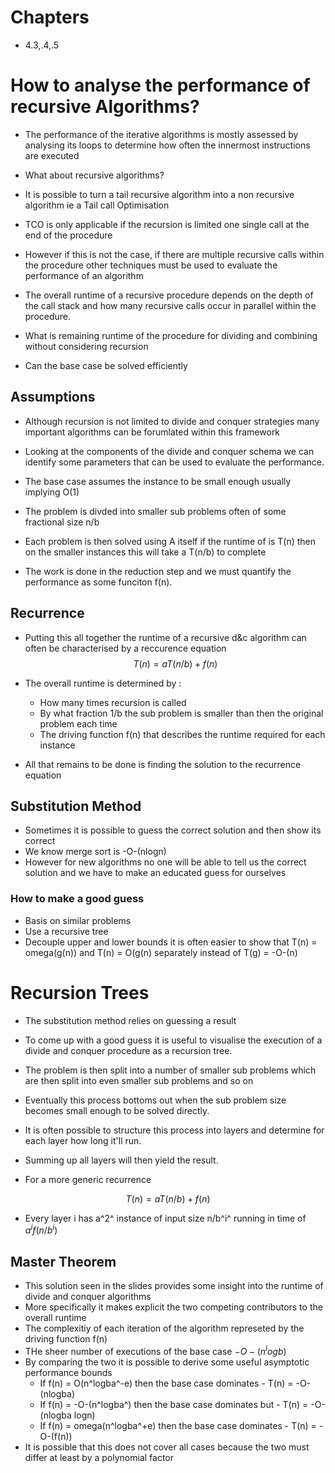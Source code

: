 # Chapters

- 4.3,.4,.5

# How to analyse the performance of recursive Algorithms?

- The performance of the iterative algorithms is mostly assessed by
  analysing its loops to determine how often the innermost instructions
  are executed

- What about recursive algorithms?

- It is possible to turn a tail recursive algorithm into a non recursive
  algorithm ie a Tail call Optimisation

- TCO is only applicable if the recursion is limited one single call at
  the end of the procedure

- However if this is not the case, if there are multiple recursive calls
  within the procedure other techniques must be used to evaluate the
  performance of an algorithm

- The overall runtime of a recursive procedure depends on the depth of
  the call stack and how many recursive calls occur in parallel within
  the procedure.

- What is remaining runtime of the procedure for dividing and combining
  without considering recursion

- Can the base case be solved efficiently

## Assumptions

- Although recursion is not limited to divide and conquer strategies
  many important algorithms can be forumlated within this framework

- Looking at the components of the divide and conquer schema we can
  identify some parameters that can be used to evaluate the performance.

- The base case assumes the instance to be small enough usually implying
  O(1)

- The problem is divded into smaller sub problems often of some
  fractional size n/b

- Each problem is then solved using A itself if the runtime of is T(n)
  then on the smaller instances this will take a T(n/b) to complete

- The work is done in the reduction step and we must quantify the
  performance as some funciton f(n).

## Recurrence

- Putting this all together the runtime of a recursive d&c algorithm can
  often be characterised by a reccurence equation
  $$ T(n) = aT(n/b) + f(n)
   $$

- The overall runtime is determined by :

  - How many times recursion is called
  - By what fraction 1/b the sub problem is smaller than then the
    original problem each time
  - The driving function f(n) that describes the runtime required for
    each instance

- All that remains to be done is finding the solution to the recurrence
  equation

## Substitution Method

- Sometimes it is possible to guess the correct solution and then show
  its correct
- We know merge sort is -O-(nlogn)
- However for new algorithms no one will be able to tell us the correct
  solution and we have to make an educated guess for ourselves

### How to make a good guess

- Basis on similar problems
- Use a recursive tree
- Decouple upper and lower bounds it is often easier to show that T(n) =
  omega(g(n)) and T(n) = O(g(n) separately instead of T(g) = -O-(n)

# Recursion Trees

- The substitution method relies on guessing a result

- To come up with a good guess it is useful to visualise the execution
  of a divide and conquer procedure as a recursion tree.

- The problem is then split into a number of smaller sub problems which
  are then split into even smaller sub problems and so on

- Eventually this process bottoms out when the sub problem size becomes
  small enough to be solved directly.

- It is often possible to structure this process into layers and
  determine for each layer how long it\'ll run.

- Summing up all layers will then yield the result.

- For a more generic recurrence

$$T(n) = aT(n/b) + f(n)$$

- Every layer i has a^2^ instance of input size n/b^i^ running in time
  of $a^if(n/b^i)$

## Master Theorem

- This solution seen in the slides provides some insight into the
  runtime of divide and conquer algorithms
- More specifically it makes explicit the two competing contributors to
  the overall runtime
- The complexitiy of each iteration of the algorithm represeted by the
  driving function f(n)
- THe sheer number of executions of the base case $-O-(n^logb)$
- By comparing the two it is possible to derive some useful asymptotic
  performance bounds
  - If f(n) = O(n^logba^-e) then the base case dominates - T(n) =
    -O-(nlogba)
  - If f(n) = -O-(n^logba^) then the base case dominates but - T(n) =
    -O-(nlogba logn)
  - If f(n) = omega(n^logba^+e) then the base case dominates - T(n) =
    -O-(f(n))
- It is possible that this does not cover all cases because the two must
  differ at least by a polynomial factor
